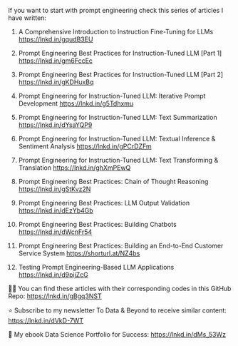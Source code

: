 If you want to start with prompt engineering check this series of articles I have written:

1. A Comprehensive Introduction to Instruction Fine-Tuning for LLMs
https://lnkd.in/gqudB3EU

2. Prompt Engineering Best Practices for Instruction-Tuned LLM [Part 1]
https://lnkd.in/gm6FccEc

3. Prompt Engineering Best Practices for Instruction-Tuned LLM [Part 2]
https://lnkd.in/gKDHuxBq

4. Prompt Engineering for Instruction-Tuned LLM: Iterative Prompt Development
https://lnkd.in/g5Tdhxmu

5. Prompt Engineering for Instruction-Tuned LLM: Text Summarization
https://lnkd.in/dYsaYQP9

6. Prompt Engineering for Instruction-Tuned LLM: Textual Inference & Sentiment Analysis
https://lnkd.in/gPCrDZFm

7. Prompt Engineering for Instruction-Tuned LLM: Text Transforming & Translation
https://lnkd.in/ghXmPEwQ

8. Prompt Engineering Best Practices: Chain of Thought Reasoning
https://lnkd.in/gStKvz2N

9. Prompt Engineering Best Practices: LLM Output Validation
https://lnkd.in/dEzYb4Gb

10. Prompt Engineering Best Practices: Building Chatbots
https://lnkd.in/dWcnFr54

11. Prompt Engineering Best Practices: Building an End-to-End Customer Service System
https://shorturl.at/NZ4bs

12. Testing Prompt Engineering-Based LLM Applications
https://lnkd.in/d9pijZcG

👨‍💻 You can find these articles with their corresponding codes in this GitHub Repo:
https://lnkd.in/gBgq3NST

⭐ Subscribe to my newsletter To Data & Beyond to receive similar content:
https://lnkd.in/dVkD-7WT

📒 My ebook Data Science Portfolio for Success:
https://lnkd.in/dMs_53Wz
